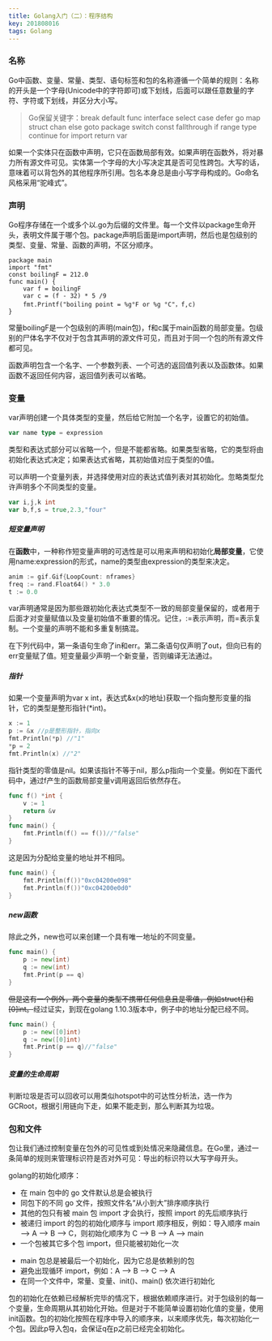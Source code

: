 ```yaml
---
title: Golang入门（二）：程序结构
key: 201808016
tags: Golang
---
```


### 名称

Go中函数、变量、常量、类型、语句标签和包的名称遵循一个简单的规则：名称的开头是一个字母(Unicode中的字符即可)或下划线，后面可以跟任意数量的字符、字符或下划线，并区分大小写。

> Go保留关键字：break   default   func   interface   select   case    defer    go    map    struct    chan    else    goto    package    switch    const    fallthrough    if    range    type    continue    for    import    return    var

如果一个实体只在函数中声明，它只在函数局部有效。如果声明在函数外，将对暴力所有源文件可见。实体第一个字母的大小写决定其是否可见性跨包。大写的话，意味着可以背包外的其他程序所引用。包名本身总是由小写字母构成的。Go命名风格采用“驼峰式”。

### 声明

Go程序存储在一个或多个以.go为后缀的文件里。每一个文件以package生命开头，表明文件属于哪个包。package声明后面是import声明，然后也是包级别的类型、变量、常量、函数的声明，不区分顺序。

```
package main
import "fmt"
const boilingF = 212.0
func main() {
	var f = boilingF
	var c = (f - 32) * 5 /9
	fmt.Printf("boiling point = %g°F or %g °C"，f,c)
}
```

常量boilingF是一个包级别的声明(main包)，f和c属于main函数的局部变量。包级别的尸体名字不仅对于包含其声明的源文件可见，而且对于同一个包的所有源文件都可见。

函数声明包含一个名字、一个参数列表、一个可选的返回值列表以及函数体。如果函数不返回任何内容，返回值列表可以省略。

### 变量

var声明创建一个具体类型的变量，然后给它附加一个名字，设置它的初始值。

```go
var name type = expression
```

类型和表达式部分可以省略一个，但是不能都省略。如果类型省略，它的类型将由初始化表达式决定；如果表达式省略，其初始值对应于类型的0值。

可以声明一个变量列表，并选择使用对应的表达式值列表对其初始化。忽略类型允许声明多个不同类型的变量。

```go
var i,j,k int
var b,f,s = true,2.3,"four"
```

##### 短变量声明

在**函数**中，一种称作短变量声明的可选性是可以用来声明和初始化**局部变量**，它使用name:expression的形式，name的类型由expression的类型来决定。

```go
anim := gif.Gif{LoopCount: nframes}
freq := rand.Float64() * 3.0
t := 0.0
```

var声明通常是因为那些跟初始化表达式类型不一致的局部变量保留的，或者用于后面才对变量赋值以及变量初始值不重要的情况。记住，:=表示声明，而=表示复制。一个变量的声明不能和多重复制搞混。

在下列代码中，第一条语句生命了in和err。第二条语句仅声明了out，但向已有的err变量赋了值。短变量最少声明一个新变量，否则编译无法通过。

##### 指针

如果一个变量声明为var x int，表达式&x(x的地址)获取一个指向整形变量的指针，它的类型是整形指针(*int)。

```go
x := 1
p := &x //p是整形指针，指向x
fmt.Println(*p) //"1"
*p = 2 
fmt.Println(x) //"2" 
```

指针类型的零值是nil。如果该指针不等于nil，那么p指向一个变量。例如在下面代码中，通过f产生的函数局部变量v调用返回后依然存在。

```go
func f() *int {
	v := 1
	return &v
}
func main() {
	fmt.Println(f() == f())//"false"
}
```

这是因为分配给变量的地址并不相同。

```go
func main() {
	fmt.Println(f())"0xc04200e098"
	fmt.Println(f())"0xc04200e0d0"
}
```



##### new函数

除此之外，new也可以来创建一个具有唯一地址的不同变量。

```go
func main() {
	p := new(int)
	q := new(int)
	fmt.Print(p == q)
}
```

~~但是这有一个例外，两个变量的类型不携带任何信息且是零值，例如struct{}和[0]int。~~经过证实，到现在golang 1.10.3版本中，例子中的地址分配已经不同。

```go
func main() {
	p := new([0]int)
	q := new([0]int)
	fmt.Print(p == q)//"false"
}

```

##### 变量的生命周期

判断垃圾是否可以回收可以用类似hotspot中的可达性分析法，选一作为GCRoot，根据引用链向下走，如果不能走到，那么判断其为垃圾。

### 包和文件

包让我们通过控制变量在包外的可见性或到处情况来隐藏信息。在Go里，通过一条简单的规则来管理标识符是否对外可见：导出的标识符以大写字母开头。	

golang的初始化顺序：

* 在 main 包中的 go 文件默认总是会被执行
* 同包下的不同 go 文件，按照文件名“从小到大”排序顺序执行
* 其他的包只有被 main 包 import 才会执行，按照 import 的先后顺序执行
* 被递归 import 的包的初始化顺序与 import 顺序相反，例如：导入顺序 main –> A –> B –> C，则初始化顺序为 C –> B –> A –> main
* 一个包被其它多个包 import，但只能被初始化一次

- main 包总是被最后一个初始化，因为它总是依赖别的包
- 避免出现循环 import，例如：A –> B –> C –> A
- 在同一个文件中，常量、变量、init()、main() 依次进行初始化

包的初始化在依赖已经解析完毕的情况下，根据依赖顺序进行。对于包级别的每一个变量，生命周期从其初始化开始。但是对于不能简单设置初始化值的变量，使用init函数。包的初始化按照在程序中导入的顺序来，以来顺序优先，每次初始化一个包。因此p导入包q，会保证q在p之前已经完全初始化。

